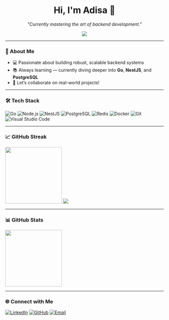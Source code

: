 <h1 align="center">Hi, I'm Adisa 👋</h1>

<p align="center">
  <i>"Currently mastering the art of backend development."</i>
</p>

<p align="center">
  <img src="https://readme-typing-svg.demolab.com/?lines=Backend+Developer;Golang,+Node.js+Enthusiast;Open+Source+Lover;Let’s+Build+Something+Cool!" />
</p>

---

### 🚀 About Me

- 💻 Passionate about building robust, scalable backend systems
- 📚 Always learning — currently diving deeper into **Go**, **NestJS**, and **PostgreSQL**
- 🤝 Let’s collaborate on real-world projects!

---

### 🛠️ Tech Stack

![Go](https://img.shields.io/badge/-Go-00ADD8?style=flat&logo=go&logoColor=white)
![Node.js](https://img.shields.io/badge/-Node.js-339933?style=flat&logo=node.js&logoColor=white)
![NestJS](https://img.shields.io/badge/-NestJS-E0234E?style=flat&logo=nestjs&logoColor=white)
![PostgreSQL](https://img.shields.io/badge/-PostgreSQL-336791?style=flat&logo=postgresql&logoColor=white)
![Redis](https://img.shields.io/badge/-Redis-DC382D?style=flat&logo=redis&logoColor=white)
![Docker](https://img.shields.io/badge/-Docker-2496ED?style=flat&logo=docker&logoColor=white)
![Git](https://img.shields.io/badge/-Git-F05032?style=flat&logo=git&logoColor=white)
![Visual Studio Code](https://img.shields.io/badge/-VSCode-007ACC?style=flat&logo=visual-studio-code&logoColor=white)

---


### 📈 GitHub Streak
<p align="left">
  <img height="180em" src="https://github-readme-stats-eight-theta.vercel.app/api/top-langs/?username=adisalaras&layout=compact&theme=algolia&langs_count=10"/>
  <img src="https://github-readme-streak-stats.herokuapp.com/?user=adisalaras&theme=algolia&hide_border=true"/>
</p>

---

### 📊 GitHub Stats

<p align="left">
  <a href="https://github.com/adisalaras">
    <img height="180em" src="https://github-readme-stats-eight-theta.vercel.app/api?username=adisalaras&show_icons=true&theme=algolia&include_all_commits=true&count_private=true"/>
    </a>
</p>

---


### 🌐 Connect with Me

[![LinkedIn](https://img.shields.io/badge/-LinkedIn-0077B5?style=flat&logo=linkedin&logoColor=white)](https://www.linkedin.com/in/adisa-laras-pertiwi-a63794284/)
[![GitHub](https://img.shields.io/badge/-GitHub-181717?style=flat&logo=github&logoColor=white)](https://github.com/adisalaras)
[![Email](https://img.shields.io/badge/-Email-D14836?style=flat&logo=gmail&logoColor=white)](mailto:adisalaras20@gmail.com)

